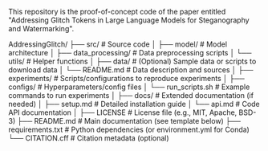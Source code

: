 This repository is the proof-of-concept code of the paper entitled "Addressing Glitch Tokens in Large Language Models for Steganography and Watermarking".

AddressingGlitch/
├── src/                  # Source code
│   ├── model/           # Model architecture
│   ├── data_processing/ # Data preprocessing scripts
│   └── utils/           # Helper functions
│
├── data/                # (Optional) Sample data or scripts to download data
│   └── README.md        # Data description and sources
│
├── experiments/         # Scripts/configurations to reproduce experiments
│   ├── configs/         # Hyperparameters/config files
│   └── run_scripts.sh   # Example commands to run experiments
│
├── docs/                # Extended documentation (if needed)
│   ├── setup.md         # Detailed installation guide
│   └── api.md           # Code API documentation
│
├── LICENSE              # License file (e.g., MIT, Apache, BSD-3)
├── README.md            # Main documentation (see template below)
├── requirements.txt     # Python dependencies (or environment.yml for Conda)
└── CITATION.cff         # Citation metadata (optional)
